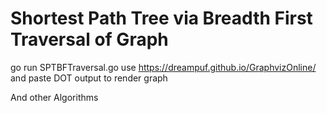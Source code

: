 # Shortest Path Tree via Breadth First Traversal of Graph
go run SPTBFTraversal.go
use https://dreampuf.github.io/GraphvizOnline/ and paste DOT output to render graph

And other Algorithms
